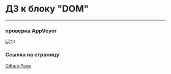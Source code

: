 # ДЗ к блоку "DOM"
---
### **проверка AppVeyor**

![CI](https://github.com/Sinsl/ahj-homework-dom/actions/workflows/web.yml/badge.svg)

### **Ссылка на страницу**
[Github Page](https://sinsl.github.io/ahj-homework-dom/)